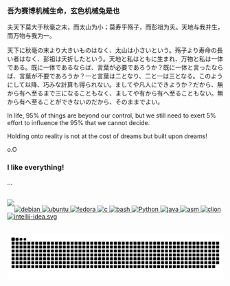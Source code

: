 <p align="left">
   <h3>吾为赛博机械生命，玄色机械兔是也</h3>
   <p>夫天下莫大于秋毫之末，而太山为小；莫寿乎殇子，而彭祖为夭。天地与我并生，而万物与我为一。</p>
   <p>天下に秋毫の末より大きいものはなく、太山は小さいという。殇子より寿命の長い者はなく、彭祖は夭折したという。天地と私はともに生まれ、万物と私は一体である。既に一体であるならば、言葉が必要であろうか？既に一体と言ったならば、言葉が不要であろうか？一と言葉は二となり、二と一は三となる。このようにして以降、巧みな計算も得られない。ましてや凡人にできようか？だから、無から有へ至るまで三になることもなく、ましてや有から有へ至ることもない。無から有へ至ることができないのだから、そのままでよい。</p>
   <p>In life, 95% of things are beyond our control, but we still need to exert 5% effort to influence the 95% that we cannot decide.</p>
   <p>Holding onto reality is not at the cost of dreams but built upon dreams!</p>
   <p>o.O<p>
   <h3>I like everything!</h3>
   <p>...</p>
</p>
<br>

<img align="left" src="https://github-readme-stats.vercel.app/api?username=lily-Robot&show_icons=true&theme=vue-dark"/>

<p align="left">
   <a href="#">
      <img src="https://github.com/get-icon/geticon/blob/master/icons/debian.svg" alt="debian" width="40" height="40"/>
   </a>
   <a href="#">
      <img src="https://github.com/get-icon/geticon/blob/master/icons/ubuntu.svg" alt="ubuntu" width="40" height="40"/>
   </a>
   <a href="#">
      <img src="https://github.com/get-icon/geticon/blob/master/icons/kali-logo.svg" alt="fedora" width="90" height="40"/>
   </a>
   <a href="#">
      <img src="https://github.com/get-icon/geticon/blob/master/icons/c.svg" alt="c" width="40" height="40"/>
   </a>
   <a href="#">
      <img src="https://github.com/get-icon/geticon/blob/master/icons/bash.svg" alt="bash" width="40" height="40"/>
   </a>
   <a href="#">
      <img src="https://github.com/get-icon/geticon/blob/master/icons/python.svg" alt="Python" width="40" height="40"/>
   </a>
   <a href="#">
      <img src="https://github.com/get-icon/geticon/blob/master/icons/rust.svg" alt="java" width="40" height="40"/>
   </a>
   <a href="#">
      <img src="https://github.com/get-icon/geticon/blob/master/icons/assembly.svg" alt="asm" width="40" height="40"/>
   </a>
   <a href="#">
      <img src="https://github.com/get-icon/geticon/blob/master/icons/clion.svg" alt="clion" width="40" height="40"/>
   </a>
   <a href="#">
      <img src="https://github.com/get-icon/geticon/blob/master/icons/intellij-idea.svg" alt="intellij-idea.svg" width="40" height="40"/>
   </a>
</p>
<br>


<picture>
  <source media="(prefers-color-scheme: dark)" srcset="https://raw.githubusercontent.com/lily-Robot/lily-Robot/output/github-contribution-grid-snake-dark.svg">
  <source media="(prefers-color-scheme: light)" srcset="https://raw.githubusercontent.com/lily-Robot/lily-Robot/output/github-contribution-grid-snake.svg">
  <img alt="github contribution grid snake animation" src="https://raw.githubusercontent.com/lily-Robot/lily-Robot/output/github-contribution-grid-snake.svg">
</picture>

